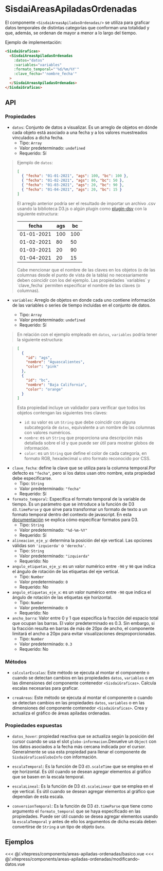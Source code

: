 <script setup>
    import Basico from "../../.vitepress/components/areas-apiladas-ordenadas/basico.vue";
    import ModificandoDatos from "../../.vitepress/components/areas-apiladas-ordenadas/modificando-datos.vue";
</script>

# SisdaiAreasApiladasOrdenadas

El componente `<SisdaiAreasApiladasOrdenadas/>` se utiliza para graficar datos temporales de distintas categorías que conforman una totalidad y que, además, se ordenan de mayor a menor a lo largo del tiempo.

Ejemplo de implementación:

```html
<SisdaiGraficas>
  <SisdaiAreasApiladasOrdenadas
    :datos="datos"
    :variables="variables"
    :formato_temporal="'%d/%m/%Y'"
    :clave_fecha="'nombre_fecha'"
  >
  </SisdaiAreasApiladasOrdenadas>
</SisdaiGraficas>
```

## API

### Propiedades

- `datos`: Conjunto de datos a visualizar. Es un arreglo de objetos en dónde cada objeto está asociado a una fecha y a los valores muestreados vinculados a dicha fecha.
  - Tipo: `Array`
  - Valor predeterminado: `undefined`
  - Requerido: Sí

> Ejemplo de `datos`:
>
> ```json
> [
>   { "fecha": "01-01-2021", "ags": 100, "bc": 100 },
>   { "fecha": "01-02-2021", "ags": 80, "bc": 50 },
>   { "fecha": "01-03-2021", "ags": 20, "bc": 90 },
>   { "fecha": "01-04-2021", "ags": 20, "bc": 15 }
> ]
> ```
>
> El arreglo anterior podría ser el resultado de importar un archivo .csv usando la biblioteca D3.js o algún plugin como [plugin-dsv](https://www.npmjs.com/package/@rollup/plugin-dsv) con la siguiente estructura:
>
> <table>
> <thead>
> <tr>
> <th>fecha</th>
> <th>ags</th>
> <th>bc</th>
> </tr>
> </thead>
> <tbody>
> <tr>
> <td>01-01-2021</td>
> <td>100</td>
> <td>100</td>
> </tr>
> <tr>
> <td>01-02-2021</td>
> <td>80</td>
> <td>50</td>
> </tr>
> <tr>
> <td>01-03-2021</td>
> <td>20</td>
> <td>90</td>
> </tr>
> <tr>
> <td>01-04-2021</td>
> <td>20</td>
> <td>15</td>
> </tr>
> </tbody>
> </table>
> Cabe mencionar que el nombre de las claves en los objetos  (o de las columnas desde el punto de vista de la tabla) no necesariamente deben coincidir con los del ejemplo. Las propiedades `variables` y `clave_fecha` permiten especificar el nombre de las claves (o columnas).

- `variables`: Arreglo de objetos en donde cada uno contiene información de las variables o series de tiempo incluidas en el conjunto de datos.

  - Tipo: `Array`
  - Valor predeterminado: `undefined`
  - Requerido: Sí

> En relación con el ejemplo empleado en `datos`, `variables` podría tener la siguiente estructura:

> ```json
> [
>   {
>     "id": "ags",
>     "nombre": "Aguascalientes",
>     "color": "pink"
>   },
>   {
>     "id": "bc",
>     "nombre": "Baja California",
>     "color": "orange"
>   }
> ]
> ```
>
> Esta propiedad incluye un validador para verificar que todos los objetos contengan las siguientes tres claves:
>
> - `id`: su valor es un `String` que debe coincidir con alguna subcategoría de `datos`, equivalente a un nombre de las columnas con valores numéricos.
> - `nombre`: es un `String` que proporciona una descripción más detallada sobre el id y que puede ser útil para mostrar globos de información.
> - `color`: es un `String` que define el color de cada categoría, en formato RGB, hexadecimal u otro formato reconocido por CSS.

- `clave_fecha`: define la clave que se utiliza para la columna temporal.Por defecto es `"fecha"`, pero si los datos usan otro nombre, esta propiedad debe especificarse.
  - Tipo: `String`
  - Valor predeterminado: `"fecha"`
  - Requerido: Sí
- `formato_temporal`: Especifica el formato temporal de la variable de tiempo. Es un parámetro que se introduce a la función de D3 `d3.timeParse` y que sirve para transformar un formato de texto a un formato temporal dentro del contexto de javascript. En esta [documentación](https://d3-wiki.readthedocs.io/zh-cn/master/Time-Formatting/) se explica cómo especificar formatos para D3.
  - Tipo: `String`
  - Valor predeterminado: `"%d-%m-%Y"`
  - Requerido: Sí
- `alineacion_eje_y`: determina la posición del eje vertical. Las opciones válidas son `'izquierda'` o `'derecha'`.
  - Tipo: `String`
  - Valor predeterminado: `"izquierda"`
  - Requerido: No
- `angulo_etiquetas_eje_y`: es un valor numérico entre `-90` y `90` que indica el ángulo de rotación de las etiquetas del eje vertical.
  - Tipo: `Number`
  - Valor predeterminado: `0`
  - Requerido: No
- `angulo_etiquetas_eje_x`: es un valor numérico entre `-90` que indica el ángulo de rotación de las etiquetas eje horizontal.
  - Tipo: `Number`
  - Valor predeterminado: `0`
  - Requerido: No
- `ancho_barra`: Valor entre 0 y 1 que especifica la fracción del espacio total que ocupan las barras. El valor predeterminado es 0.3. Sin embargo, si la fracción resulta en barras de más de 20px de ancho, el componente limitará el ancho a 20px para evitar visualizaciones desproporcionadas.
  - Tipo: `Number`
  - Valor predeterminado: `0.3`
  - Requerido: No

### Métodos

- `calcularEscalas`: Este método se ejecuta al montar el componente o cuando se detectan cambios en las propiedades `datos`, `variables` o en las dimensiones del componente contenedor `<SisdaiGraficas>`. Calcula escalas necesarias para graficar.

- `creaAreas`: Este método se ejecuta al montar el componente o cuando se detectan cambios en las propiedades `datos`, `variables` o en las dimensiones del componente contenedor `<SisdaiGraficas>`. Crea y actualiza el gráfico de áreas apiladas ordenadas.

### Propiedades expuestas

- `datos_hover`: propiedad reactiva que se actualiza según la posición del cursor cuando se usa el slot `globo-informacion`.Devuelve un `Object` con los datos asociados a la fecha más cercana indicada por el cursor. Generalmente se usa esta propiedad para llenar el componente de `SisdaiGraficasGloboInfo` con información.

- `escalaTemporal`: Es la función de D3 `d3.scaleTime` que se emplea en el eje horizontal. Es útil cuando se desean agregar elementos al gráfico que se basen en la escala temporal.
- `escalaLineal`: Es la función de D3 `d3.scaleLinear` que se emplea en el eje vertical. Es útil cuando se desean agregar elementos al gráfico que dependan de esta escala.
- `conversionTemporal`: Es la función de D3 `d3.timeParse` que tiene como argumento el `formato_temporal` que se haya especificado en las propiedades. Puede ser útil cuando se desea agregar elementos usando la `escalaTemporal` y antes de ello los argumentos de dicha escala deben convertirse de `String` a un tipo de objeto `Date`.

## Ejemplos

<Basico/>
<<< @/.vitepress/components/areas-apiladas-ordenadas/basico.vue
<ModificandoDatos/>
<<< @/.vitepress/components/areas-apiladas-ordenadas/modificando-datos.vue
